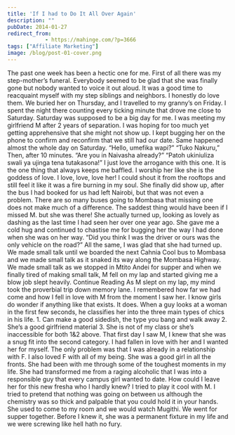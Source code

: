 ```yaml
---
title: 'If I had to Do It All Over Again'
description: ""
pubDate: 2014-01-27
redirect_from:
            - https://mahinge.com/?p=3666
tags: ["Affiliate Marketing"]
image: /blog/post-01-cover.png
---
```

The past one week has been a hectic one for me. First of all there was my step-mother’s funeral. Everybody seemed to be glad that she was finally gone but nobody wanted to voice it out aloud. It was a good time to reacquaint myself with my step siblings and neighbors. I honestly do love them. We buried her on Thursday, and I travelled to my granny’s on Friday. I spent the night there counting every ticking minute that drove me close to Saturday. Saturday was supposed to be a big day for me. I was meeting my girlfriend M after 2 years of separation. I was hoping for too much yet getting apprehensive that she might not show up. I kept bugging her on the phone to confirm and reconfirm that we still had our date. Same happened almost the whole day on Saturday. “Hello, umefika wapi?” “Tuko Nakuru,” Then, after 10 minutes. “Are you in Naivasha already?” “Patoh ukiniuliza swali ya ujinga tena tutakasona!” I just love the arrogance with this one. It is the one thing that always keeps me baffled. I worship her like she is the goddess of love. I love, love, love her! I could shout it from the rooftops and still feel it like it was a fire burning in my soul. She finally did show up, after the bus I had booked for us had left Nairobi, but that was not even a problem. There are so many buses going to Mombasa that missing one does not make much of a difference. The saddest thing would have been if I missed M. but she was there! She actually turned up, looking as lovely as dashing as the last time I had seen her over one year ago. She gave me a cold hug and continued to chastise me for bugging her the way I had done when she was on her way. “Did you think I was the driver or ours was the only vehicle on the road?” All the same, I was glad that she had turned up. We made small talk until we boarded the next Cahnia Cool bus to Mombasa and we made small talk as it snaked its way along the Mombasa Highway. We made small talk as we stopped in Mtito Andei for supper and when we finally tired of making small talk, M fell on my lap and started giving me a blow job slept heavily. Continue Reading As M slept on my lap, my mind took the proverbial trip down memory lane. I remembered how far we had come and how I fell in love with M from the moment I saw her. I know girls do wonder if anything like that exists. It does. When a guy looks at a woman in the first few seconds, he classifies her into the three main types of chics in his life. 1. Can make a good sidedish, the type you bang and walk away 2. She’s a good girlfriend material 3. She is not of my class or she’s inaccessible for both 1&2 above. That first day I saw M, I knew that she was a snug fit into the second category. I had fallen in love with her and I wanted her for myself. The only problem was that I was already in a relationship with F. I also loved F with all of my being. She was a good girl in all the fronts. She had been with me through some of the toughest moments in my life. She had transformed me from a raging alcoholic that I was into a responsible guy that every campus girl wanted to date. How could I leave her for this new fresha who I hardly knew? I tried to play it cool with M. I tried to pretend that nothing was going on between us although the chemistry was so thick and palpable that you could hold it in your hands. She used to come to my room and we would watch Mugithi. We went for supper together. Before I knew it, she was a permanent fixture in my life and we were screwing like hell hath no fury.
